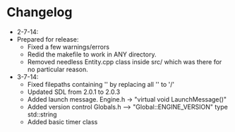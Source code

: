 # Changelog

- 2-7-14:
- Prepared for release:
  - Fixed a few warnings/errors
  - Redid the makefile to work in ANY directory.
  - Removed needless Entity.cpp class inside src/ which was there for no particular reason.
- 3-7-14:
  - Fixed filepaths containing '\' by replacing all '\' to '/'
  - Updated SDL from 2.0.1 to 2.0.3
  - Added launch message. Engine.h -> "virtual void LaunchMessage()"
  - Added version control Globals.h --> "Global::ENGINE_VERSION" type std::string
  - Added basic timer class